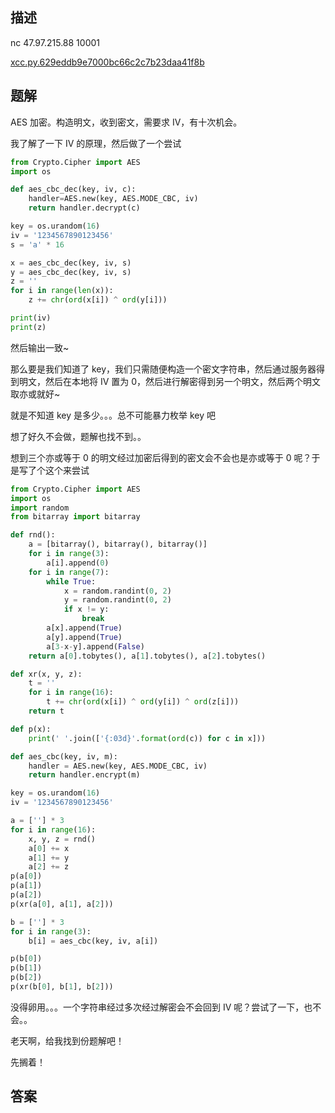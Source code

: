 ## 描述

nc 47.97.215.88 10001

[xcc.py.629eddb9e7000bc66c2c7b23daa41f8b](./assets/xcc.py.629eddb9e7000bc66c2c7b23daa41f8b)

## 题解

AES 加密。构造明文，收到密文，需要求 IV，有十次机会。

我了解了一下 IV 的原理，然后做了一个尝试

```python
from Crypto.Cipher import AES
import os

def aes_cbc_dec(key, iv, c):
    handler=AES.new(key, AES.MODE_CBC, iv)
    return handler.decrypt(c)

key = os.urandom(16)
iv = '1234567890123456'
s = 'a' * 16

x = aes_cbc_dec(key, iv, s)
y = aes_cbc_dec(key, iv, s)
z = ''
for i in range(len(x)):
    z += chr(ord(x[i]) ^ ord(y[i]))

print(iv)
print(z)
```

然后输出一致~

那么要是我们知道了 key，我们只需随便构造一个密文字符串，然后通过服务器得到明文，然后在本地将 IV 置为 0，然后进行解密得到另一个明文，然后两个明文取亦或就好~

就是不知道 key 是多少。。。总不可能暴力枚举 key 吧

想了好久不会做，题解也找不到。。

想到三个亦或等于 0 的明文经过加密后得到的密文会不会也是亦或等于 0 呢？于是写了个这个来尝试

```python
from Crypto.Cipher import AES
import os
import random
from bitarray import bitarray

def rnd():
    a = [bitarray(), bitarray(), bitarray()]
    for i in range(3):
        a[i].append(0)
    for i in range(7):
        while True:
            x = random.randint(0, 2)
            y = random.randint(0, 2)
            if x != y:
                break
        a[x].append(True)
        a[y].append(True)
        a[3-x-y].append(False)
    return a[0].tobytes(), a[1].tobytes(), a[2].tobytes()

def xr(x, y, z):
    t = ''
    for i in range(16):
        t += chr(ord(x[i]) ^ ord(y[i]) ^ ord(z[i]))
    return t

def p(x):
    print(' '.join(['{:03d}'.format(ord(c)) for c in x]))

def aes_cbc(key, iv, m):
    handler = AES.new(key, AES.MODE_CBC, iv)
    return handler.encrypt(m)

key = os.urandom(16)
iv = '1234567890123456'

a = [''] * 3
for i in range(16):
    x, y, z = rnd()
    a[0] += x
    a[1] += y
    a[2] += z
p(a[0])
p(a[1])
p(a[2])
p(xr(a[0], a[1], a[2]))

b = [''] * 3
for i in range(3):
    b[i] = aes_cbc(key, iv, a[i])

p(b[0])
p(b[1])
p(b[2])
p(xr(b[0], b[1], b[2]))
```

没得卵用。。。一个字符串经过多次经过解密会不会回到 IV 呢？尝试了一下，也不会。。

老天啊，给我找到份题解吧！

先搁着！

## 答案
